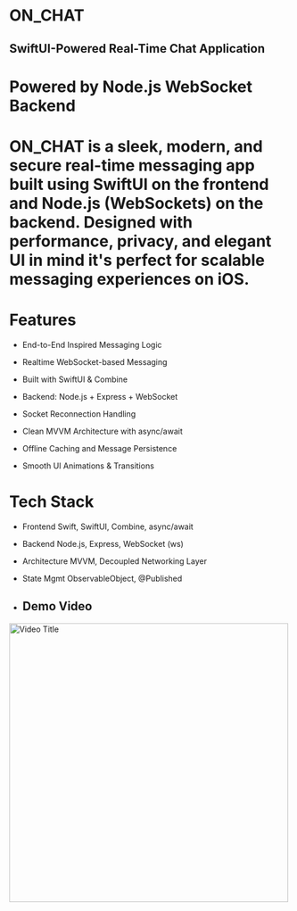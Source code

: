 # ON_CHAT

## SwiftUI-Powered Real-Time Chat Application

# Powered by Node.js WebSocket Backend

# ON_CHAT is a sleek, modern, and secure real-time messaging app built using SwiftUI on the frontend and Node.js (WebSockets) on the backend. Designed with performance, privacy, and elegant UI in mind it's perfect for scalable messaging experiences on iOS.

# Features

* End-to-End Inspired Messaging Logic

* Realtime WebSocket-based Messaging

* Built with SwiftUI & Combine

* Backend: Node.js + Express + WebSocket

* Socket Reconnection Handling

* Clean MVVM Architecture with async/await

* Offline Caching and Message Persistence

* Smooth UI Animations & Transitions

# Tech Stack
* Frontend	Swift, SwiftUI, Combine, async/await
* Backend	Node.js, Express, WebSocket (ws)
* Architecture	MVVM, Decoupled Networking Layer
* State Mgmt	ObservableObject, @Published



* ## Demo Video


<a href="https://youtu.be/jC8hcydk6_4">
  <img src="https://img.youtube.com/vi/jC8hcydk6_4/maxresdefault.jpg" alt="Video Title" width="500" />
</a>







